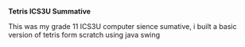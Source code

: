 **Tetris ICS3U Summative**

This was my grade 11 ICS3U computer sience sumative, i built a basic version of tetris form scratch using java swing
